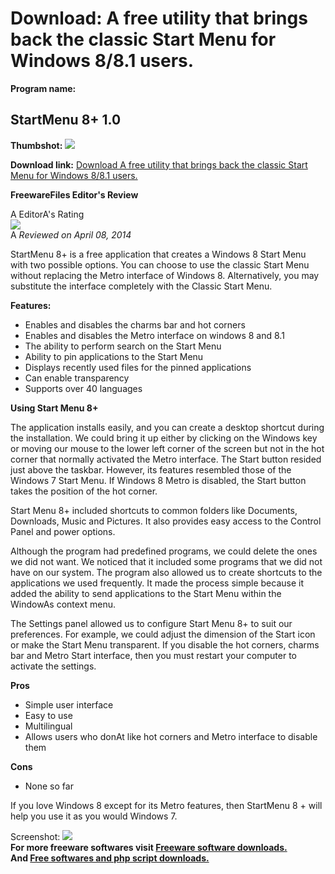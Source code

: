 # Download: A free utility that brings back the classic Start Menu for Windows 8/8.1 users.

**Program name:**

## StartMenu 8+ 1.0

  
**Thumbshot:** ![](http://www.freewarefiles.com/screenshot/startmenu8plus_md.jpg)   
  
**Download link:** [Download A free utility that brings back the classic Start Menu for Windows 8/8.1 users.](http://freesoftwares.boysofts.com/StartMenu-8_program_99113.html)  
  


**FreewareFiles Editor's Review**  
  


A EditorA's Rating  
![](http://www.freewarefiles.com/images/rating/4.5.gif)  
A _Reviewed on April 08, 2014_   
  
StartMenu 8+ is a free application that creates a Windows 8 Start Menu with two possible options. You can choose to use the classic Start Menu without replacing the Metro interface of Windows 8. Alternatively, you may substitute the interface completely with the Classic Start Menu. 

**Features:**

  * Enables and disables the charms bar and hot corners 
  * Enables and disables the Metro interface on windows 8 and 8.1 
  * The ability to perform search on the Start Menu 
  * Ability to pin applications to the Start Menu 
  * Displays recently used files for the pinned applications 
  * Can enable transparency 
  * Supports over 40 languages 

**Using Start Menu 8+**

The application installs easily, and you can create a desktop shortcut during the installation. We could bring it up either by clicking on the Windows key or moving our mouse to the lower left corner of the screen but not in the hot corner that normally activated the Metro interface. The Start button resided just above the taskbar. However, its features resembled those of the Windows 7 Start Menu. If Windows 8 Metro is disabled, the Start button takes the position of the hot corner.

Start Menu 8+ included shortcuts to common folders like Documents, Downloads, Music and Pictures. It also provides easy access to the Control Panel and power options.

Although the program had predefined programs, we could delete the ones we did not want. We noticed that it included some programs that we did not have on our system. The program also allowed us to create shortcuts to the applications we used frequently. It made the process simple because it added the ability to send applications to the Start Menu within the WindowAs context menu.

The Settings panel allowed us to configure Start Menu 8+ to suit our preferences. For example, we could adjust the dimension of the Start icon or make the Start Menu transparent. If you disable the hot corners, charms bar and Metro Start interface, then you must restart your computer to activate the settings.

**Pros**

  * Simple user interface 
  * Easy to use 
  * Multilingual 
  * Allows users who donAt like hot corners and Metro interface to disable them 

**Cons**

  * None so far 

If you love Windows 8 except for its Metro features, then StartMenu 8 + will help you use it as you would Windows 7. 

  
  
Screenshot: ![](http://www.freewarefiles.com/screenshot/startmenu8plus.jpg)   
**For more freeware softwares visit [Freeware software downloads.](http://freesoftwares.boysofts.com/)**   
**And [Free softwares and php script downloads.](http://www.boysofts.com/)**
